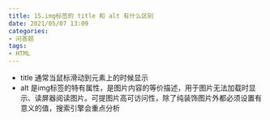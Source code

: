 ```yaml
---
title: 15.img标签的 title 和 alt 有什么区别
date: 2021/05/07 13:09
categories: 
- 问答题
tags: 
- HTML
---
```


- title 通常当鼠标滑动到元素上的时候显示
- alt 是img标签的特有属性，是图片内容的等价描述，用于图片无法加载时显示、读屏器阅读图片。可提图片高可访问性，除了纯装饰图片外都必须设置有意义的值，搜索引擎会重点分析